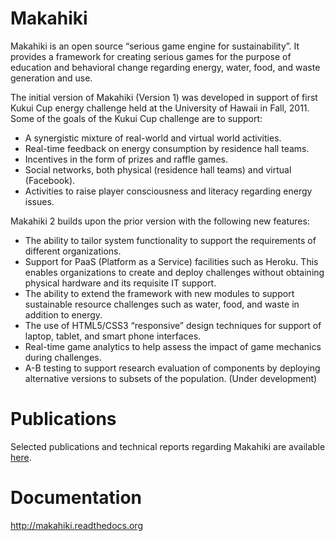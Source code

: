 Makahiki
========

Makahiki is an open source “serious game engine for sustainability”. It provides a framework for creating serious games for the purpose of education and behavioral change regarding energy, water, food, and waste generation and use.

The initial version of Makahiki (Version 1) was developed in support of first Kukui Cup energy challenge held at the University of Hawaii in Fall, 2011. Some of the goals of the Kukui Cup challenge are to support:

* A synergistic mixture of real-world and virtual world activities.
* Real-time feedback on energy consumption by residence hall teams.
* Incentives in the form of prizes and raffle games.
* Social networks, both physical (residence hall teams) and virtual (Facebook).
* Activities to raise player consciousness and literacy regarding energy issues.

Makahiki 2 builds upon the prior version with the following new features:

* The ability to tailor system functionality to support the requirements of different organizations.
* Support for PaaS (Platform as a Service) facilities such as Heroku. This enables organizations to  create and deploy challenges without obtaining physical hardware and its requisite IT support.
* The ability to extend the framework with new modules to support sustainable resource challenges such as water, food, and waste in addition to energy.
* The use of HTML5/CSS3 “responsive” design techniques for support of laptop, tablet, and smart phone interfaces.
* Real-time game analytics to help assess the impact of game mechanics during challenges.
* A-B testing to support research evaluation of components by deploying alternative versions to subsets of the population. (Under development)

Publications
============
Selected publications and technical reports regarding Makahiki are available  <a href="http://www.citeulike.org/group/3370/tag/makahiki" rel="nofollow">here</a>. </p>


Documentation
=============
http://makahiki.readthedocs.org
